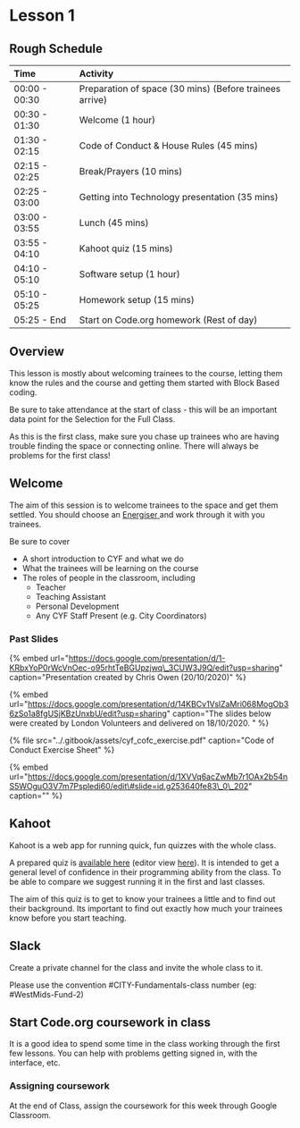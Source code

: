 # Lesson 1

## Rough Schedule

| Time | Activity |
| :--- | :--- |
| 00:00 - 00:30 | Preparation of space \(30 mins\) \(Before trainees arrive\) |
| 00:30 - 01:30 | Welcome \(1 hour\) |
| 01:30 - 02:15 | Code of Conduct & House Rules \(45 mins\) |
| 02:15 - 02:25 | Break/Prayers \(10 mins\) |
| 02:25 - 03:00 | Getting into Technology presentation \(35 mins\) |
| 03:00 - 03:55 | Lunch \(45 mins\) |
| 03:55 - 04:10 | Kahoot quiz \(15 mins\) |
| 04:10 - 05:10 | Software setup \(1 hour\) |
| 05:10 - 05:25 | Homework setup \(15 mins\) |
| 05:25 - End | Start on Code.org homework \(Rest of day\) |

## Overview

This lesson is mostly about welcoming trainees to the course, letting them know the rules and the course and getting them started with Block Based coding.

Be sure to take attendance at the start of class - this will be an important data point for the Selection for the Full Class.

As this is the first class, make sure you chase up trainees who are having trouble finding the space or connecting online. There will always be problems for the first class!

## Welcome

The aim of this session is to welcome trainees to the space and get them settled. You should choose an [Energiser ]()and work through it with you trainees.

Be sure to cover

* A short introduction to CYF and what we do
* What the trainees will be learning on the course
* The roles of people in the classroom, including
  * Teacher
  * Teaching Assistant
  * Personal Development
  * Any CYF Staff Present \(e.g. City Coordinators\)

### Past Slides

{% embed url="https://docs.google.com/presentation/d/1-KRbxYoP0rWcVnOec-o95rhtTeBGUpzjwq\_3CUW3J9Q/edit?usp=sharing" caption="Presentation created by Chris Owen \(20/10/2020\)" %}

{% embed url="https://docs.google.com/presentation/d/14KBCv1VslZaMri068MogOb36zSo1a8fgUSjKBzUnxbU/edit?usp=sharing" caption="The slides below were created by London Volunteers and delivered on 18/10/2020. " %}

{% file src="../.gitbook/assets/cyf\_cofc\_exercise.pdf" caption="Code of Conduct Exercise Sheet" %}

{% embed url="https://docs.google.com/presentation/d/1XVVq6acZwMb7r1OAx2b54nS5WOguO3V7m7Pspledi60/edit\#slide=id.g253640fe83\_0\_202" caption="" %}

## Kahoot

Kahoot is a web app for running quick, fun quizzes with the whole class.

A prepared quiz is [available here](https://play.kahoot.it/v2/?quizId=62bd599b-af55-41c3-b335-c28c9060c023) \(editor view [here](https://create.kahoot.it/details/62bd599b-af55-41c3-b335-c28c9060c023)\). It is intended to get a general level of confidence in their programming ability from the class. To be able to compare we suggest running it in the first and last classes.

The aim of this quiz is to get to know your trainees a little and to find out their background. Its important to find out exactly how much your trainees know before you start teaching.

## Slack

Create a private channel for the class and invite the whole class to it.

Please use the convention \#CITY-Fundamentals-class number \(eg: \#WestMids-Fund-2\)

## Start Code.org coursework in class

It is a good idea to spend some time in the class working through the first few lessons. You can help with problems getting signed in, with the interface, etc.

### Assigning coursework

At the end of Class, assign the coursework for this week through Google Classroom.

